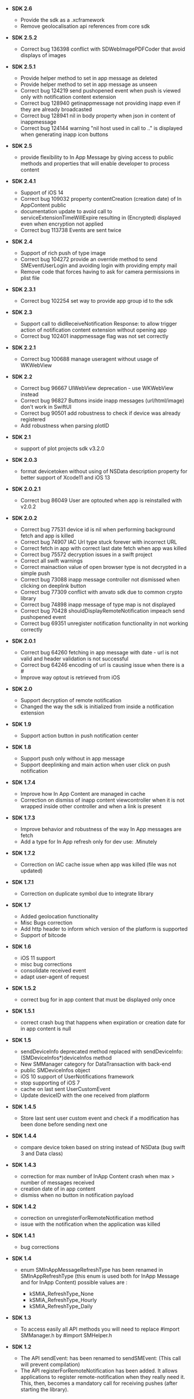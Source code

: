 - __SDK 2.6__

    - Provide the sdk as a .xcframework
    - Remove geolocalisation api references from core sdk
    
- __SDK 2.5.2__

    - Correct bug 136398 conflict with SDWebImagePDFCoder that avoid displays of images
    
- __SDK 2.5.1__

    - Provide helper method to set in app message as deleted
    - Provide helper method to set in app message as unseen
    - Correct bug 124219 send pushopened event when push is viewed only with notification content extension
    - Correct bug 128940 getinappmessage not providing inapp even if they are already broadcasted
    - Correct bug 128941 nil in body property when json in content of inappmessage
    - Correct bug 124144 warning "nil host used in call to .." is displayed when generating inapp icon buttons
    
- __SDK 2.5__

    - provide flexibility to In App Message by giving access to public methods and properties that will enable developer to process content
    
- __SDK 2.4.1__

    - Support of iOS 14
    - Correct bug 109032  property contentCreation (creation date) of In AppContent public
    - documentation update to avoid  call to serviceExtensionTimeWillExpire resulting in (Encrypted) displayed even when encryption not applied
    - Correct bug 113738  Events are sent twice
    
- __SDK 2.4__

    - Support of rich push of type image
    - Correct bug 104272 provide an override method to send SMEventUserLogin and avoiding login with providing empty mail
    - Remove code that forces having to ask for camera permissions in plist file

- __SDK 2.3.1__

    - Correct bug 102254 set way to provide app group id to the sdk

- __SDK 2.3__

    - Support call to didReceiveNotification Response: to allow trigger action of notification content extension without opening app
    - Correct bug 102401 inappmessage flag was not set correctly

- __SDK 2.2.1__

    - Correct bug 100688 manage useragent without usage of WKWebView

- __SDK 2.2__

    - Correct bug 96667 UIWebView deprecation - use WKWebView instead
    - Correct bug 96827 Buttons inside inapp messages (url/html/image) don't work in SwiftUI
    - Correct bug 90501 add robustness to check if device was already registered 
    - Add robustness when parsing plotID

- __SDK 2.1__
    
    - support of plot projects sdk v3.2.0

- __SDK 2.0.3__

    - format devicetoken without using of NSData description property for better support of Xcode11 and iOS 13

- __SDK 2.0.2.1__

    - Correct bug  86049 User are optouted when app is reinstalled with v2.0.2

- __SDK 2.0.2__

    - Correct bug  77531 device id is nil when performing background fetch and app is killed
    - Correct bug  74907 IAC Url type stuck forever with incorrect URL
    - Correct fetch in app with correct last date fetch when app was killed
    - Correct bug  75572 decryption issues in a swift project
    - Correct all swift warnings
    - Correct mainaction value of open browser type is not decrypted in a simple push
    - Correct bug  73088 inapp message controller not dismissed when clicking on deeplink button
    - Correct bug  77309 conflict with anvato sdk due to  common crypto library
    - Correct bug  74898 inapp message of type map is not displayed
    - Correct bug  70428 shouldDisplayRemoteNotification impeach send pushopened event
    - Correct bug  69351 unregister notification functionality in not working correctly

- __SDK 2.0.1__

    - Correct bug  64260 fetching in app message with date - url is not valid and header validation is not successful
    - Correct bug  64246 encoding of url is causing issue when there is a #
    - Improve way optout is retrieved from iOS

- __SDK 2.0__

    - Support decryption of remote notification
    - Changed the way the sdk is initialized from inside a notification extension

- __SDK 1.9__

    - Support action button in push notification center

- __SDK 1.8__

    - Support push only without in app message
    - Support deeplinking and main action when user click on push notification

- __SDK 1.7.4__

    - Improve how In App Content are managed in cache
    - Correction on dismiss of inapp content viewcontroller when it is not wrapped inside other controller and when a link is present

- __SDK 1.7.3__

    - Improve behavior and robustness of the way In App messages are fetch
    - Add a type for In App refresh only for dev use: .Minutely

- __SDK 1.7.2__

    - Correction on IAC cache issue when app was killed (file was not updated)

- __SDK 1.7.1__

    - Correction on duplicate symbol due to integrate library

- __SDK 1.7__

    - Added geolocation functionality
    - Misc Bugs correction
    - Add http header to inform which version of the platform is supported
    - Support of bitcode

- __SDK 1.6__

    - iOS 11 support
    - misc bug corrections
    - consolidate received event
    - adapt user-agent of request

- __SDK 1.5.2__

    - correct bug for in app content that must be displayed only once

- __SDK 1.5.1__

    - correct crash bug that happens when expiration or creation date for in app content is null

- __SDK 1.5__

    - sendDeviceInfo deprecated method replaced with sendDeviceInfo:(SMDeviceInfos*)deviceInfos method
    - New SMManager category for DataTransaction with back-end
    - public SMDeviceInfos object
    - iOS 10 support of UserNotifications framework
    - stop supporting of iOS 7
    - cache on last sent UserCustomEvent
    - Update deviceID with the one received from platform

- __SDK 1.4.5__

    - Store last sent user custom event and check if a modification has been done before sending next one

- __SDK 1.4.4__

    -  compare device token based on string instead of NSData (bug swift 3 and Data class)

- __SDK 1.4.3__

    - correction for max number of InApp Content crash when max > number of messages received
    - creation date of in app content
    - dismiss when no button in notification payload

- __SDK 1.4.2__

    - correction on unregisterForRemoteNotification method
    - issue with the notification when the application was killed

- __SDK 1.4.1__

    - bug corrections

- __SDK 1.4__

    - enum SMInAppMessageRefreshType has been renamed in SMInAppRefreshType (this enum is used both for InApp Message and for InApp Content) possible values are :

        - kSMIA_RefreshType_None
        - kSMIA_RefreshType_Hourly
        - kSMIA_RefreshType_Daily

- __SDK 1.3__

    - To access easily all API methods you will need to replace #import SMManager.h by #import SMHelper.h

- __SDK 1.2__

    - The API sendEvent: has been renamed to sendSMEvent: (This call will prevent compilation)
    - The API registerForRemoteNotification has been added. It allows applications to register remote-notification when they really need it. This, then, becomes a mandatory call for receiving pushes (after starting the library).

